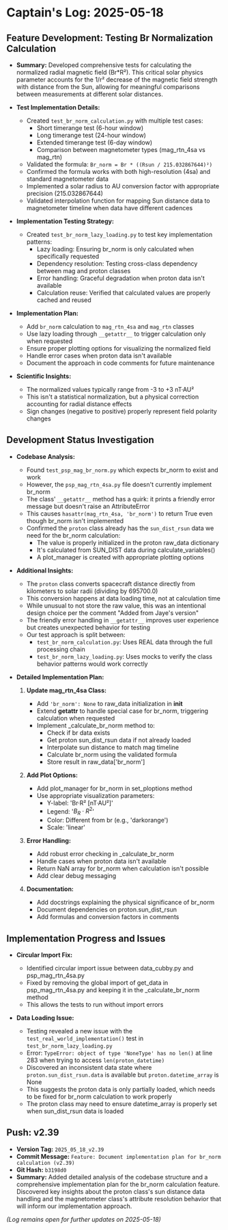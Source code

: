 # Captain's Log: 2025-05-18

## Feature Development: Testing Br Normalization Calculation

- **Summary:** Developed comprehensive tests for calculating the normalized radial magnetic field (Br*R²). This critical solar physics parameter accounts for the 1/r² decrease of the magnetic field strength with distance from the Sun, allowing for meaningful comparisons between measurements at different solar distances.

- **Test Implementation Details:**
    - Created `test_br_norm_calculation.py` with multiple test cases:
        - Short timerange test (6-hour window)
        - Long timerange test (24-hour window)
        - Extended timerange test (6-day window)
        - Comparison between magnetometer types (mag_rtn_4sa vs mag_rtn)
    - Validated the formula: `Br_norm = Br * ((Rsun / 215.032867644)²)`
    - Confirmed the formula works with both high-resolution (4sa) and standard magnetometer data
    - Implemented a solar radius to AU conversion factor with appropriate precision (215.032867644)
    - Validated interpolation function for mapping Sun distance data to magnetometer timeline when data have different cadences

- **Implementation Testing Strategy:**
    - Created `test_br_norm_lazy_loading.py` to test key implementation patterns:
        - Lazy loading: Ensuring br_norm is only calculated when specifically requested
        - Dependency resolution: Testing cross-class dependency between mag and proton classes
        - Error handling: Graceful degradation when proton data isn't available
        - Calculation reuse: Verified that calculated values are properly cached and reused

- **Implementation Plan:**
    - Add `br_norm` calculation to `mag_rtn_4sa` and `mag_rtn` classes
    - Use lazy loading through `__getattr__` to trigger calculation only when requested
    - Ensure proper plotting options for visualizing the normalized field
    - Handle error cases when proton data isn't available
    - Document the approach in code comments for future maintenance

- **Scientific Insights:**
    - The normalized values typically range from -3 to +3 nT·AU²
    - This isn't a statistical normalization, but a physical correction accounting for radial distance effects
    - Sign changes (negative to positive) properly represent field polarity changes

## Development Status Investigation

- **Codebase Analysis:**
    - Found `test_psp_mag_br_norm.py` which expects br_norm to exist and work
    - However, the `psp_mag_rtn_4sa.py` file doesn't currently implement br_norm
    - The class' `__getattr__` method has a quirk: it prints a friendly error message but doesn't raise an AttributeError
    - This causes `hasattr(mag_rtn_4sa, 'br_norm')` to return True even though br_norm isn't implemented
    - Confirmed the `proton` class already has the `sun_dist_rsun` data we need for the br_norm calculation:
        - The value is properly initialized in the proton raw_data dictionary
        - It's calculated from SUN_DIST data during calculate_variables()
        - A plot_manager is created with appropriate plotting options

- **Additional Insights:**
    - The `proton` class converts spacecraft distance directly from kilometers to solar radii (dividing by 695700.0)
    - This conversion happens at data loading time, not at calculation time
    - While unusual to not store the raw value, this was an intentional design choice per the comment "Added from Jaye's version"
    - The friendly error handling in `__getattr__` improves user experience but creates unexpected behavior for testing
    - Our test approach is split between:
        - `test_br_norm_calculation.py`: Uses REAL data through the full processing chain
        - `test_br_norm_lazy_loading.py`: Uses mocks to verify the class behavior patterns would work correctly

- **Detailed Implementation Plan:**
    1. **Update mag_rtn_4sa Class:**
       - Add `'br_norm': None` to raw_data initialization in __init__
       - Extend __getattr__ to handle special case for br_norm, triggering calculation when requested
       - Implement _calculate_br_norm method to:
         - Check if br data exists
         - Get proton sun_dist_rsun data if not already loaded
         - Interpolate sun distance to match mag timeline
         - Calculate br_norm using the validated formula
         - Store result in raw_data['br_norm']

    2. **Add Plot Options:**
       - Add plot_manager for br_norm in set_ploptions method
       - Use appropriate visualization parameters:
         - Y-label: 'Br·R² [nT·AU²]'
         - Legend: '$B_R \cdot R^2$'
         - Color: Different from br (e.g., 'darkorange')
         - Scale: 'linear'

    3. **Error Handling:**
       - Add robust error checking in _calculate_br_norm
       - Handle cases when proton data isn't available
       - Return NaN array for br_norm when calculation isn't possible
       - Add clear debug messaging

    4. **Documentation:**
       - Add docstrings explaining the physical significance of br_norm
       - Document dependencies on proton.sun_dist_rsun
       - Add formulas and conversion factors in comments

## Implementation Progress and Issues

- **Circular Import Fix:**
   - Identified circular import issue between data_cubby.py and psp_mag_rtn_4sa.py
   - Fixed by removing the global import of get_data in psp_mag_rtn_4sa.py and keeping it in the _calculate_br_norm method
   - This allows the tests to run without import errors

- **Data Loading Issue:**
   - Testing revealed a new issue with the `test_real_world_implementation()` test in `test_br_norm_lazy_loading.py`
   - Error: `TypeError: object of type 'NoneType' has no len()` at line 283 when trying to access `len(proton_datetime)`
   - Discovered an inconsistent data state where `proton.sun_dist_rsun.data` is available but `proton.datetime_array` is None
   - This suggests the proton data is only partially loaded, which needs to be fixed for br_norm calculation to work properly
   - The proton class may need to ensure datetime_array is properly set when sun_dist_rsun data is loaded

## Push: v2.39

- **Version Tag:** `2025_05_18_v2.39`
- **Commit Message:** `Feature: Document implementation plan for br_norm calculation (v2.39)`
- **Git Hash:** `b3198d0`
- **Summary:** Added detailed analysis of the codebase structure and a comprehensive implementation plan for the br_norm calculation feature. Discovered key insights about the proton class's sun distance data handling and the magnetometer class's attribute resolution behavior that will inform our implementation approach.

*(Log remains open for further updates on 2025-05-18)* 